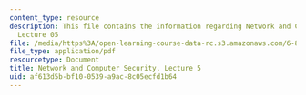 ```yaml
---
content_type: resource
description: This file contains the information regarding Network and Computer Security,
  Lecture 05
file: /media/https%3A/open-learning-course-data-rc.s3.amazonaws.com/6-857-network-and-computer-security-spring-2014/af613d5bbf100539a9ac8c05ecfd1b64_MIT6_857S14_Lec05.pdf
file_type: application/pdf
resourcetype: Document
title: Network and Computer Security, Lecture 5
uid: af613d5b-bf10-0539-a9ac-8c05ecfd1b64
---
```


